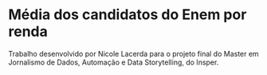 # Média dos candidatos do Enem por renda
Trabalho desenvolvido por Nicole Lacerda para o projeto final do Master em Jornalismo de Dados, Automação e Data Storytelling, do Insper.

